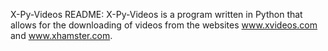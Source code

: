 X-Py-Videos README:
        X-Py-Videos is a program written in Python that allows for the downloading
	                of videos from the websites www.xvideos.com and www.xhamster.com.
